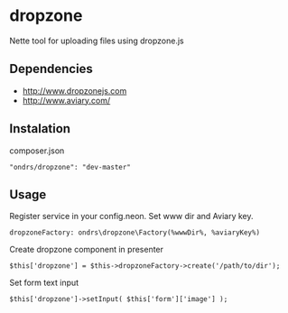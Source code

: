 dropzone
==============

Nette tool for uploading files using dropzone.js


Dependencies
-----

- http://www.dropzonejs.com
- http://www.aviary.com/


Instalation
-----

composer.json

    "ondrs/dropzone": "dev-master"

Usage
-----

Register service in your config.neon.
Set www dir and Aviary key.

    dropzoneFactory: ondrs\dropzone\Factory(%wwwDir%, %aviaryKey%)


Create dropzone component in presenter

    $this['dropzone'] = $this->dropzoneFactory->create('/path/to/dir');


Set form text input

    $this['dropzone']->setInput( $this['form']['image'] );